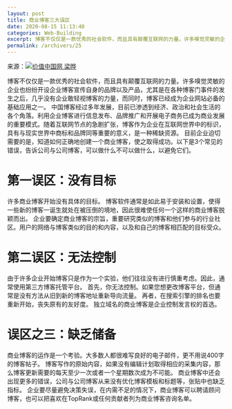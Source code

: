 ```yaml
---
layout: post
title: 商业博客三大误区
date: 2020-08-15 11:13:40
categories: Web-Building
excerpt: 博客不仅仅是一款优秀的社会软件，而且具有颠覆互联网的力量。许多嗅觉灵敏的企业也纷纷开设企业博客宣传自身的品牌以及产品，尤其是在各种博客门事件的发生之后，几乎没有企业敢轻视博客的力量，而同时，博客已经成为企业网站必备的基础应用之一。 中国博客经过多年发展，目前已渗透到经济、政治和社会生活的各个角落。利用企业博客进行信息发布、品牌推广和开展电子商务已成为商业发展的重要模式。随着互联网节点的急剧扩张，博客作为企业在互联网世界中的标识，具有与现实世界中商标和品牌同等重要的意义，是一种稀缺资源。 目前企业迫切需要的是，知道如何正确地创建一个商业博客，使之取得成功。以下是3个常见的错误，告诉公司与公司博客，可以做什么不可以做什么，以避免它们。 
permalink: /archivers/25
---
```


来源：[![价值中国网 梁晔](https://img.shields.io/badge/价值中国网-梁晔-brightgreen)](http://www.chinavalue.net/Biz/Article/2009-2-3/157174.html)

博客不仅仅是一款优秀的社会软件，而且具有颠覆互联网的力量。许多嗅觉灵敏的企业也纷纷开设企业博客宣传自身的品牌以及产品，尤其是在各种博客门事件的发生之后，几乎没有企业敢轻视博客的力量，而同时，博客已经成为企业网站必备的基础应用之一。 中国博客经过多年发展，目前已渗透到经济、政治和社会生活的各个角落。利用企业博客进行信息发布、品牌推广和开展电子商务已成为商业发展的重要模式。随着互联网节点的急剧扩张，博客作为企业在互联网世界中的标识，具有与现实世界中商标和品牌同等重要的意义，是一种稀缺资源。 目前企业迫切需要的是，知道如何正确地创建一个商业博客，使之取得成功。以下是3个常见的错误，告诉公司与公司博客，可以做什么不可以做什么，以避免它们。 

# 第一误区：没有目标 

许多商业博客开始没有具体的目标。 博客软件通常是如此易于安装和设置，使得一些新的博客一诞生就处在被压倒的境地，因此很难使任何一个这样的商业博客脱颖而出。 企业要确定商业博客的宗旨，重要研究类似的博客和他们参与的行业社区。用户的网络与博客类似的目的和内容，以及和自己的博客相匹配的目标受众。 

# 第二误区：无法控制 

由于许多企业开始博客只是作为一个实验，他们往往没有进行慎重考虑。因此，通常使用第三方博客托管平台。 首先，你无法控制。如果您想更改博客平台，但通常是没有方法从旧到新的博客地址重新导向流量。 再者，在搜索引擎的排名也要重新开始，丧失原有的友好度。 独立域名的商业博客是企业控制发言权的首选。 

# 误区之三：缺乏储备 

商业博客的运作是一个考验。大多数人都很难写良好的电子邮件，更不用说400字的博客帖子。 博客写作的原始内容，如果没有编辑计划取得相应的采集内容，那么博客更新需要的每天至少一次或者一个星期数次成为不可能。 商业博客中还会出现更多的错误，公司与公司博客从来没有优化博客模板和标题等，张贴中也缺乏指标。 企业要尽量避免决策失误，在内需不足的情况下，商业博客可以聘请顾问博客，也可以把喜欢在TopRank或任何贡献者列为商业博客咨询名单。
